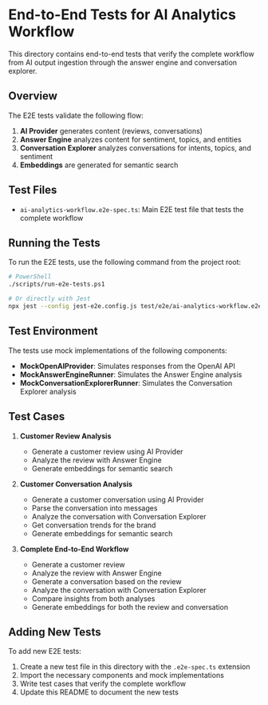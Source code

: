 # End-to-End Tests for AI Analytics Workflow

This directory contains end-to-end tests that verify the complete workflow from AI output ingestion through the answer engine and conversation explorer.

## Overview

The E2E tests validate the following flow:

1. **AI Provider** generates content (reviews, conversations)
2. **Answer Engine** analyzes content for sentiment, topics, and entities
3. **Conversation Explorer** analyzes conversations for intents, topics, and sentiment
4. **Embeddings** are generated for semantic search

## Test Files

- `ai-analytics-workflow.e2e-spec.ts`: Main E2E test file that tests the complete workflow

## Running the Tests

To run the E2E tests, use the following command from the project root:

```bash
# PowerShell
./scripts/run-e2e-tests.ps1

# Or directly with Jest
npx jest --config jest-e2e.config.js test/e2e/ai-analytics-workflow.e2e-spec.ts
```

## Test Environment

The tests use mock implementations of the following components:

- **MockOpenAIProvider**: Simulates responses from the OpenAI API
- **MockAnswerEngineRunner**: Simulates the Answer Engine analysis
- **MockConversationExplorerRunner**: Simulates the Conversation Explorer analysis

## Test Cases

1. **Customer Review Analysis**
   - Generate a customer review using AI Provider
   - Analyze the review with Answer Engine
   - Generate embeddings for semantic search

2. **Customer Conversation Analysis**
   - Generate a customer conversation using AI Provider
   - Parse the conversation into messages
   - Analyze the conversation with Conversation Explorer
   - Get conversation trends for the brand
   - Generate embeddings for semantic search

3. **Complete End-to-End Workflow**
   - Generate a customer review
   - Analyze the review with Answer Engine
   - Generate a conversation based on the review
   - Analyze the conversation with Conversation Explorer
   - Compare insights from both analyses
   - Generate embeddings for both the review and conversation

## Adding New Tests

To add new E2E tests:

1. Create a new test file in this directory with the `.e2e-spec.ts` extension
2. Import the necessary components and mock implementations
3. Write test cases that verify the complete workflow
4. Update this README to document the new tests 